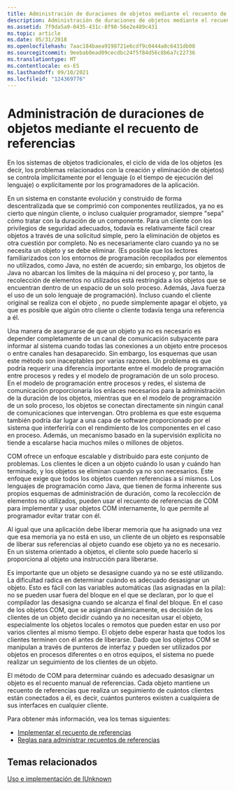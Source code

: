 ```yaml
---
title: Administración de duraciones de objetos mediante el recuento de referencias
description: Administración de duraciones de objetos mediante el recuento de referencias
ms.assetid: 7f9da5a9-0435-431c-8f90-56e2e489c431
ms.topic: article
ms.date: 05/31/2018
ms.openlocfilehash: 7aac184baea9198721e6cdf9c0444a8c6431db08
ms.sourcegitcommit: 9eebab0ead09cecdbc24f5f84d56c8b6a7c22736
ms.translationtype: MT
ms.contentlocale: es-ES
ms.lasthandoff: 09/10/2021
ms.locfileid: "124369776"
---
```

# <a name="managing-object-lifetimes-through-reference-counting"></a>Administración de duraciones de objetos mediante el recuento de referencias

En los sistemas de objetos tradicionales, el ciclo de vida de los objetos (es decir, los problemas relacionados con la creación y eliminación de objetos) se controla implícitamente por el lenguaje (o el tiempo de ejecución del lenguaje) o explícitamente por los programadores de la aplicación.

En un sistema en constante evolución y construido de forma descentralizada que se comprimió con componentes reutilizados, ya no es cierto que ningún cliente, o incluso cualquier programador, siempre "sepa" cómo tratar con la duración de un componente. Para un cliente con los privilegios de seguridad adecuados, todavía es relativamente fácil crear objetos a través de una solicitud simple, pero la eliminación de objetos es otra cuestión por completo. No es necesariamente claro cuando ya no se necesita un objeto y se debe eliminar. (Es posible que los lectores familiarizados con los entornos de programación recopilados por elementos no utilizados, como Java, no estén de acuerdo; sin embargo, los objetos de Java no abarcan los límites de la máquina ni del proceso y, por tanto, la recolección de elementos no utilizados está restringida a los objetos que se encuentran dentro de un espacio de un solo proceso. Además, Java fuerza el uso de un solo lenguaje de programación). Incluso cuando el cliente original se realiza con el objeto , no puede simplemente apagar el objeto, ya que es posible que algún otro cliente o cliente todavía tenga una referencia a él.

Una manera de asegurarse de que un objeto ya no es necesario es depender completamente de un canal de comunicación subyacente para informar al sistema cuando todas las conexiones a un objeto entre procesos o entre canales han desaparecido. Sin embargo, los esquemas que usan este método son inaceptables por varias razones. Un problema es que podría requerir una diferencia importante entre el modelo de programación entre procesos y redes y el modelo de programación de un solo proceso. En el modelo de programación entre procesos y redes, el sistema de comunicación proporcionaría los enlaces necesarios para la administración de la duración de los objetos, mientras que en el modelo de programación de un solo proceso, los objetos se conectan directamente sin ningún canal de comunicaciones que intervengan. Otro problema es que este esquema también podría dar lugar a una capa de software proporcionado por el sistema que interferiría con el rendimiento de los componentes en el caso en proceso. Además, un mecanismo basado en la supervisión explícita no tiende a escalarse hacia muchos miles o millones de objetos.

COM ofrece un enfoque escalable y distribuido para este conjunto de problemas. Los clientes le dicen a un objeto cuándo lo usan y cuándo han terminado, y los objetos se eliminan cuando ya no son necesarios. Este enfoque exige que todos los objetos cuenten referencias a sí mismos. Los lenguajes de programación como Java, que tienen de forma inherente sus propios esquemas de administración de duración, como la recolección de elementos no utilizados, pueden usar el recuento de referencias de COM para implementar y usar objetos COM internamente, lo que permite al programador evitar tratar con él.

Al igual que una aplicación debe liberar memoria que ha asignado una vez que esa memoria ya no está en uso, un cliente de un objeto es responsable de liberar sus referencias al objeto cuando ese objeto ya no es necesario. En un sistema orientado a objetos, el cliente solo puede hacerlo si proporciona al objeto una instrucción para liberarse.

Es importante que un objeto se desasigne cuando ya no se esté utilizando. La dificultad radica en determinar cuándo es adecuado desasignar un objeto. Esto es fácil con las variables automáticas (las asignadas en la pila): no se pueden usar fuera del bloque en el que se declaran, por lo que el compilador las desasigna cuando se alcanza el final del bloque. En el caso de los objetos COM, que se asignan dinámicamente, es decisión de los clientes de un objeto decidir cuándo ya no necesitan usar el objeto, especialmente los objetos locales o remotos que pueden estar en uso por varios clientes al mismo tiempo. El objeto debe esperar hasta que todos los clientes terminen con él antes de liberarse. Dado que los objetos COM se manipulan a través de punteros de interfaz y pueden ser utilizados por objetos en procesos diferentes o en otros equipos, el sistema no puede realizar un seguimiento de los clientes de un objeto.

El método de COM para determinar cuándo es adecuado desasignar un objeto es el recuento manual de referencias. Cada objeto mantiene un recuento de referencias que realiza un seguimiento de cuántos clientes están conectados a él, es decir, cuántos punteros existen a cualquiera de sus interfaces en cualquier cliente.

Para obtener más información, vea los temas siguientes:

-   [Implementar el recuento de referencias](implementing-reference-counting.md)
-   [Reglas para administrar recuentos de referencias](rules-for-managing-reference-counts.md)

## <a name="related-topics"></a>Temas relacionados

<dl> <dt>

[Uso e implementación de IUnknown](using-and-implementing-iunknown.md)
</dt> </dl>

 

 




